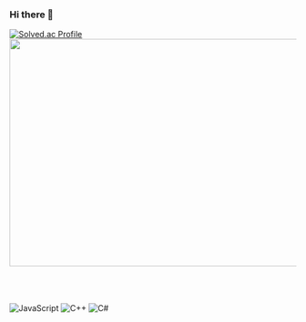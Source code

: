### Hi there 👋


[![Solved.ac Profile](http://mazassumnida.wtf/api/v2/generate_badge?boj=xez8jf)](https://solved.ac/xez8jf/)
<br>
<img src="https://github-readme-stats.vercel.app/api?username=naimnaro&show_icons=true&theme=radical" width="700" height="400">


<br><br><br>
![JavaScript](https://img.shields.io/badge/JavaScript-F7DF1E?style=for-the-badge&logo=javascript&logoColor=black)
![C++](https://img.shields.io/badge/C++-00599C?style=for-the-badge&logo=c%2B%2B&logoColor=white)
![C#](https://img.shields.io/badge/C%23-512BD4?style=for-the-badge&logo=c-sharp&logoColor=white)



